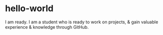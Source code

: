 # hello-world
I am ready.
I am a student who is ready to work on projects, & gain valuable experience & knowledge through GitHub.
